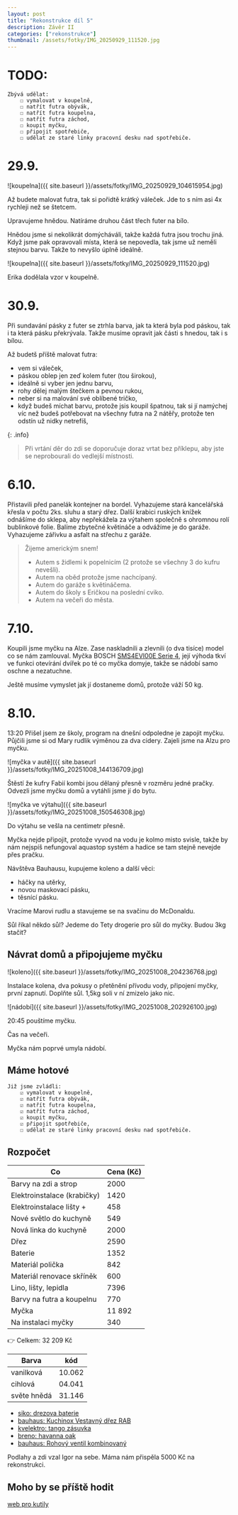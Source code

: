 ```yaml
---
layout: post
title: "Rekonstrukce díl 5"
description: Závěr II
categories: ["rekonstrukce"]
thumbnail: /assets/fotky/IMG_20250929_111520.jpg
---
```


# TODO:

    Zbývá udělat:
        ☐ vymalovat v koupelně,
        ☐ natřít futra obývák,
        ☐ natřít futra koupelna,
        ☐ natřít futra záchod,
        ☐ koupit myčku,
        ☐ připojit spotřebiče,
        ☐ udělat ze staré linky pracovní desku nad spotřebiče.

# 29.9.

![koupelna]({{ site.baseurl }}/assets/fotky/IMG_20250929_104615954.jpg)

Až budete malovat futra, tak si pořidtě krátký váleček. Jde to s ním asi 4x rychleji než se štetcem.

Upravujeme hnědou. Natíráme druhou část třech futer na bílo.

Hnědou jsme si nekolikrát domýcháváli, takže každá futra jsou trochu jiná. Když jsme pak opravovali místa, která se nepovedla, tak jsme už neměli stejnou barvu. Takže to nevyšlo úplně ideálně.

![koupelna]({{ site.baseurl }}/assets/fotky/IMG_20250929_111520.jpg)

Erika dodělala vzor v koupelně.

# 30.9.

Při sundavání pásky z futer se ztrhla barva, jak ta která byla pod páskou, tak i ta která pásku překrývala. Takže musíme opravit jak části s hnedou, tak i s bílou.

Až budetš příště malovat futra:
- vem si váleček,
- páskou oblep jen zeď kolem futer (tou širokou),
- ideálně si vyber jen jednu barvu,
- rohy dělej malým štečkem a pevnou rukou,
- neber si na malování své oblíbené tričko,
- když budeš míchat barvu, protože jsis koupil špatnou, tak si jí namýchej víc než budeš potřebovat na všechny futra na 2 nátěřy, protože ten odstín už nidky netrefíš,

{: .info}
> Při vrtání děr do zdi se doporučuje doraz vrtat bez příklepu, aby jste se neprobourali do vedlejší místnosti.

# 6.10.
Přistavili před panelák kontejner na bordel. Vyhazujeme stará kancelářská křesla v počtu 2ks. sluhu a starý dřez. 
Další krabici ruských knížek odnášíme do sklepa, aby nepřekážela za výtahem společně s ohromnou rolí bublinkové folie. 
Balíme zbytečné květináče a odvážíme je do garáže. Vyhazujeme zářivku a asfalt na střechu z garáže.

> Žijeme americkým snem!
> - Autem s židlemi k popelnicím (2 protože se všechny 3 do kufru nevešli).
> - Autem na oběd protože jsme nachcípaný.
> - Autem do garáže s květináčema.
> - Autem do školy s Eričkou na poslední cviko.
> - Autem na večeři do města.

# 7.10.
Koupili jsme myčku na Alze. Zase naskladnili a zlevnili (o dva tisíce) model co se nám zamlouval. Myčka BOSCH [SMS4EVI00E Serie 4](https://www.alza.cz/bosch-sms4evi00e-serie-4-d12775163.htm), její výhoda tkví ve funkci otevírání dvířek po té co myčka domyje, takže se nádobí samo oschne a nezatuchne. 

Ještě musíme vymyslet jak jí dostaneme domů, protože váží 50 kg.

# 8.10.
13:20
Přišel jsem ze školy, program na dnešní odpoledne je zapojit myčku.
Půjčili jsme si od Mary rudlik výměnou za dva cidery. Zajeli jsme na Alzu pro myčku. 

![myčka v autě]({{ site.baseurl }}/assets/fotky/IMG_20251008_144136709.jpg)

Štěstí že kufry Fabií kombi jsou dělaný přesně v rozměru jedné pračky. 
Odvezli jsme myčku domů a vytáhli jsme jí do bytu. 

![myčka ve výtahu]({{ site.baseurl }}/assets/fotky/IMG_20251008_150546308.jpg)

Do výtahu se vešla na centimetr přesně.

Myčka nejde připojit, protože vyvod na vodu je kolmo misto svisle, takže by nám nejspíš nefungoval aquastop systém a hadice se tam stejně nevejde přes pračku.

Návštěva Bauhausu, kupujeme koleno a další věci:
- háčky na utěrky, 
- novou maskovací pásku, 
- těsnící pásku.

Vracíme Marovi rudlu a stavujeme se na svačinu do McDonaldu.

Sůl říkal někdo sůl?
Jedeme do Tety drogerie pro sůl do myčky. Budou 3kg stačit?

## Návrat domů a připojujeme myčku

![koleno]({{ site.baseurl }}/assets/fotky/IMG_20251008_204236768.jpg)

Instalace kolena, dva pokusy o přetěnění přívodu vody, připojení myčky, první zapnutí. Doplňte sůl.
1,5kg soli v ní zmizelo jako nic.

![nádobí]({{ site.baseurl }}/assets/fotky/IMG_20251008_202926100.jpg)

20:45 pouštíme myčku.

Čas na večeři.

Myčka nám poprvé umyla nádobí.

## Máme hotové

    Již jsme zvládli:
        ☑ vymalovat v koupelně,
        ☑ natřít futra obývák,
        ☑ natřít futra koupelna,
        ☑ natřít futra záchod,
        ☑ koupit myčku,
        ☑ připojit spotřebiče,
        ☐ udělat ze staré linky pracovní desku nad spotřebiče.

## Rozpočet

| Co  | Cena (Kč) |
|-----|-----------|
| Barvy na zdi a strop | 2000 |
| Elektroinstalace (krabičky) | 1420 |
| Elektroinstalace lišty + | 458 |
| Nové světlo do kuchyně | 549 |
| Nová linka do kuchyně | 2000 |
| Dřez | 2590 |
| Baterie | 1352 |
| Materiál polička | 842 |
| Materiál renovace skříněk | 600 |
| Lino, lišty, lepidla | 7396 |
| Barvy na futra a koupelnu | 770 |
| Myčka | 11 892 |
| Na instalaci myčky | 340 |

👉 Celkem: 32 209 Kč

| Barva | kód |
|-------|------|
| vanilková | 10.062 |
| cihlová | 04.041 |
| světe hnědá | 31.146 |

- [siko: drezova baterie](https://www.siko.cz/drezova-baterie-sat-se-silikonovym-raminkem-cerna-matna-satbsd290cm/p/SATBSD290CM)
- [bauhaus: Kuchinox Vestavný dřez RAB](https://www.bauhaus.cz/kuchinox-vestavny-drez-rab-31325697)
- [kvelektro: tango zásuvka](https://www.kvelektro.cz/krabice-listova-kopos-lk-80x28-2zt-hb-bila-pro-dvojzasuvky-tango-p1187250)
- [breno: havanna oak](https://www.breno.cz/pvc-ambient-havanna-oak-669d-300)
- [bauhaus: Rohový ventil kombinovaný](https://www.bauhaus.cz/rohovy-ventil-kombinovany-13332373)


Podlahy a zdi vzal Igor na sebe.
Máma nám přispěla 5000 Kč na rekonstrukci.

## Moho by se příště hodit

[web pro kutily](https://www.stavebni-vzdelani.cz/rekonstrukce/)
